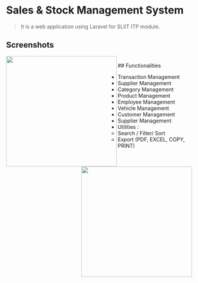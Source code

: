 # Sales & Stock Management System

> It is a web application using Laravel for SLIIT ITP module.

## Screenshots

<div width="100%">
    <img align="left" src="https://res.cloudinary.com/mahadi/image/upload/v1610293284/Picture1_z2vj8z.png"  style="width: 300px;">
    <img align="right" src="https://res.cloudinary.com/mahadi/image/upload/v1610293285/Picture2_n6jejw.png"  style="width: 300px;">
</div>

<br>
## Functionalities

<ul>
<li>Transaction Management</li>
<li>Supplier Management</li>
<li>Category Management</li>
<li>Product Management</li>
<li>Employee Management</li>
<li>Vehicle Management</li>
<li>Customer Management</li>
<li>Supplier Management</li>
<li>
    Utilities :
    <ul>
    <li>Search / Filter/ Sort</li>
    <li>Export (PDF, EXCEL, COPY, PRINT) </li>
    </ul>  
</li>
</ul>
